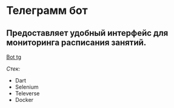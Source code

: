 # Телеграмм бот
## Предоставляет удобный интерфейс для мониторинга расписания занятий.

[Bot tg](https://t.me/alertChusScheduleBot)

*Стек:* 
- Dart
- Selenium
- Televerse
- Docker